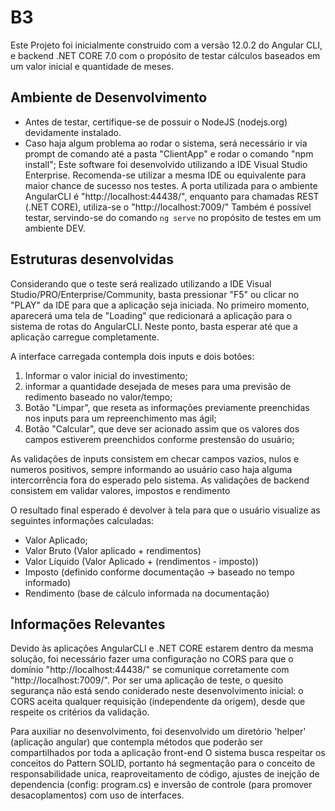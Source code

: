 # B3

Este Projeto foi inicialmente construido com a versão 12.0.2 do Angular CLI, e backend .NET CORE 7.0 com o propósito de testar cálculos baseados em um valor inicial e quantidade de meses.

## Ambiente de Desenvolvimento

* Antes de testar, certifique-se de possuir o NodeJS (nodejs.org) devidamente instalado.
* Caso haja algum problema ao rodar o sistema, será necessário ir via prompt de comando até a pasta "ClientApp" e rodar o comando "npm install";
Este software foi desenvolvido utilizando a IDE Visual Studio Enterprise. Recomenda-se utilizar a mesma IDE ou equivalente para maior chance de sucesso nos testes.
A porta utilizada para o ambiente AngularCLI é "http://localhost:44438/", enquanto para chamadas REST (.NET CORE), utiliza-se o "http://localhost:7009/"
Também é possível testar, servindo-se do comando `ng serve` no propósito de testes em um ambiente DEV.

## Estruturas desenvolvidas
Considerando que o teste será realizado utilizando a IDE Visual Studio/PRO/Enterprise/Community, basta pressionar "F5" ou clicar no "PLAY" da IDE para que a aplicação seja iniciada.
No primeiro momento, aparecerá uma tela de "Loading" que redicionará a aplicação para o sistema de rotas do AngularCLI. Neste ponto, basta esperar até que a aplicação carregue completamente.

A interface carregada contempla dois inputs e dois botões:
1. Informar o valor inicial do investimento;
2. informar a quantidade desejada de meses para uma previsão de redimento baseado no valor/tempo;
3. Botão "Limpar", que reseta as informações previamente preenchidas nos inputs para um repreenchimento mas ágil;
4. Botão "Calcular", que deve ser acionado assim que os valores dos campos estiverem preenchidos conforme prestensão do usuário;
 
As validações de inputs consistem em checar campos vazios, nulos e numeros positivos, sempre informando ao usuário caso haja alguma intercorrência fora do esperado pelo sistema.
As validações de backend consistem em validar valores, impostos e rendimento

O resultado final esperado é devolver à tela para que o usuário visualize as seguintes informações calculadas:
 - Valor Aplicado;
 - Valor Bruto (Valor aplicado + rendimentos)
 - Valor Líquido (Valor Aplicado + (rendimentos - imposto))
 - Imposto (definido conforme documentação -> baseado no tempo informado)
 - Rendimento (base de cálculo informada na documentação)

 ## Informações Relevantes

 Devido às aplicações AngularCLI e .NET CORE estarem dentro da mesma solução, foi necessário fazer uma configuração no CORS para que o domínio "http://localhost:44438/" se comunique corretamente com "http://localhost:7009/".
 Por ser uma aplicação de teste, o quesito segurança não está sendo coniderado neste desenvolvimento inicial: o CORS aceita qualquer requisição (independente da origem), desde que respeite os critérios da validação.
 
 Para auxiliar no desenvolvimento, foi desenvolvido um diretório 'helper' (aplicação angular) que contempla métodos que poderão ser compartilhados por toda a aplicação front-end
 O sistema busca respeitar os conceitos do Pattern SOLID, portanto há segmentação para o conceito de responsabilidade unica, reaproveitamento de código, ajustes de inejção de dependencia (config: program.cs) e inversão de controle (para promover desacoplamentos) com uso de interfaces.

